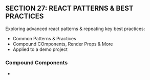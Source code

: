 ## SECTION 27: REACT PATTERNS & BEST PRACTICES

Exploring advanced react patterns & repeating key best practices:

- Common Patterns & Practices
- Compound COmponents, Render Props & More
- Applied to a demo project

### Compound Components

-
